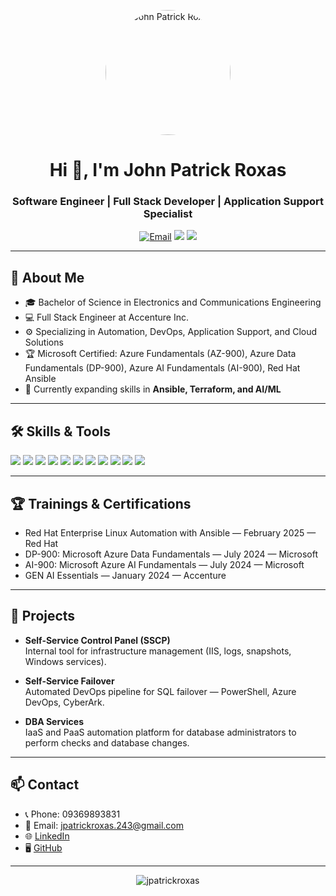 <!-- Banner -->
<p align="center">
  <img src="Grad Pic.jpg" alt="John Patrick Roxas" width="200" style="border-radius: 50%;" />
</p>

<h1 align="center">Hi 👋, I'm John Patrick Roxas</h1>
<h3 align="center">Software Engineer | Full Stack Developer | Application Support Specialist</h3>

<p align="center">
  <a href="mailto:jpatrickroxas.243@gmail.com"><img src="https://img.shields.io/badge/Email-jpatrickroxas.243@gmail.com-red?style=flat-square&logo=gmail" alt="Email"></a>
  <a href="https://www.linkedin.com/in/patrick-roxas-695b3a214/" target="_blank"><img src="https://img.shields.io/badge/LinkedIn-patrick--roxas--695b3a214-blue?style=flat-square&logo=linkedin"></a>
  <a href="https://github.com/jpatrickroxas" target="_blank"><img src="https://img.shields.io/badge/GitHub-jpatrickroxas-black?style=flat-square&logo=github"></a>
</p>

---

## 🚀 About Me

- 🎓 Bachelor of Science in Electronics and Communications Engineering  
- 💻 Full Stack Engineer at Accenture Inc.  
- ⚙️ Specializing in Automation, DevOps, Application Support, and Cloud Solutions  
- 🏆 Microsoft Certified: Azure Fundamentals (AZ-900), Azure Data Fundamentals (DP-900), Azure AI Fundamentals (AI-900), Red Hat Ansible  
- 🌱 Currently expanding skills in **Ansible, Terraform, and AI/ML**

---

## 🛠️ Skills & Tools

<p>
  <img src="https://img.shields.io/badge/C%23-239120?style=flat-square&logo=c-sharp&logoColor=white" />
  <img src="https://img.shields.io/badge/JavaScript-F7DF1E?style=flat-square&logo=javascript&logoColor=black" />
  <img src="https://img.shields.io/badge/PowerShell-5391FE?style=flat-square&logo=powershell&logoColor=white" />
  <img src="https://img.shields.io/badge/SQL-4479A1?style=flat-square&logo=sql&logoColor=white" />
  <img src="https://img.shields.io/badge/Azure-0078D4?style=flat-square&logo=microsoft-azure&logoColor=white" />
  <img src="https://img.shields.io/badge/AWS-232F3E?style=flat-square&logo=amazon-aws&logoColor=white" />
  <img src="https://img.shields.io/badge/Terraform-623CE4?style=flat-square&logo=terraform&logoColor=white" />
  <img src="https://img.shields.io/badge/Ansible-EE0000?style=flat-square&logo=ansible&logoColor=white" />
  <img src="https://img.shields.io/badge/.NET-512BD4?style=flat-square&logo=dotnet&logoColor=white" />
  <img src="https://img.shields.io/badge/ServiceNow-1E8E3E?style=flat-square&logo=servicenow&logoColor=white" />
  <img src="https://img.shields.io/badge/Git-F05032?style=flat-square&logo=git&logoColor=white" />
</p>

---

## 🏆 Trainings & Certifications

- Red Hat Enterprise Linux Automation with Ansible — February 2025 — Red Hat  
- DP-900: Microsoft Azure Data Fundamentals — July 2024 — Microsoft  
- AI-900: Microsoft Azure AI Fundamentals — July 2024 — Microsoft  
- GEN AI Essentials — January 2024 — Accenture  

---

## 🚀 Projects

- **Self-Service Control Panel (SSCP)**  
  Internal tool for infrastructure management (IIS, logs, snapshots, Windows services).

- **Self-Service Failover**  
  Automated DevOps pipeline for SQL failover — PowerShell, Azure DevOps, CyberArk.

- **DBA Services**  
  IaaS and PaaS automation platform for database administrators to perform checks and database changes.

---

## 📫 Contact

- 📞 Phone: 09369893831  
- 📧 Email: [jpatrickroxas.243@gmail.com](mailto:jpatrickroxas.243@gmail.com)  
- 🌐 [LinkedIn](https://www.linkedin.com/in/patrick-roxas-695b3a214/)  
- 🖥️ [GitHub](https://github.com/jpatrickroxas)  

---

<p align="center">
  <img src="https://komarev.com/ghpvc/?username=jpatrickroxas&label=Profile%20views&color=0e75b6&style=flat" alt="jpatrickroxas" />
</p>
